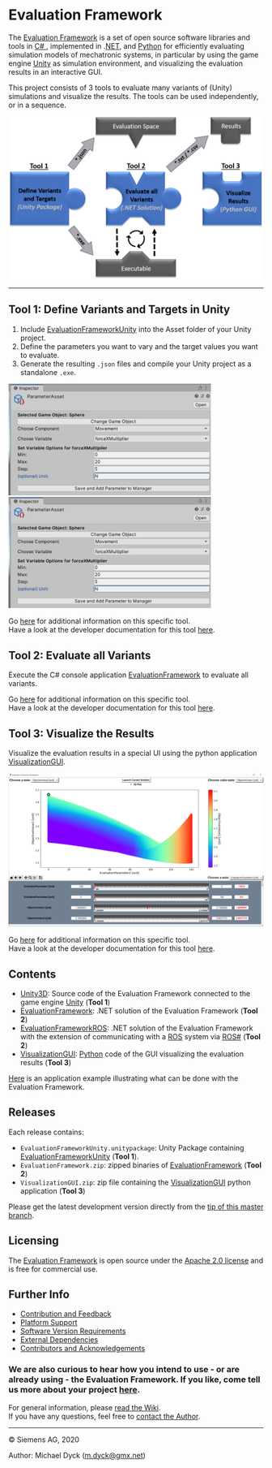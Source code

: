 # Evaluation Framework

The [Evaluation Framework](https://github.com/siemens/evaluation-framework) is a set of open source software libraries and tools in [C\# ](https://docs.microsoft.com/de-de/dotnet/csharp/csharp), implemented in .[NET](https://www.microsoft.com/net), and [Python](https://www.python.org/) for efficiently evaluating simulation models of mechatronic systems, in particular by using the game engine [Unity](https://unity3d.com/) as simulation environment, and visualizing the evaluation results in an interactive GUI.

This project consists of 3 tools to evaluate many variants of (Unity) simulations and visualize the results. The tools can be used independently, or in a sequence.

<img src="./assets/overview.png"/>

---

## Tool 1: Define Variants and Targets in Unity

1. Include [EvaluationFrameworkUnity](https://github.com/siemens/evaluation-framework/tree/master/Unity3D/EvaluationFrameworkUnity) into the Asset folder of your Unity project.
2. Define the parameters you want to vary and the target values you want to evaluate.
3. Generate the resulting `.json` files and compile your Unity project as a standalone `.exe`.

<img src="./assets/param_selection.PNG" width="400"/> <img src="./assets/param_selection.PNG" width="400"/>

Go [here](https://github.com/siemens/evaluation-framework/wiki/Evaluation-Space) for additional information on this specific tool.  
Have a look at the developer documentation for this tool [here](https://github.com/siemens/evaluation-framework/wiki/Unity-Editor-Functionality).

## Tool 2: Evaluate all Variants

Execute the C# console application [EvaluationFramework](https://github.com/siemens/evaluation-framework/tree/master/EvaluationFramework)
to evaluate all variants.

Go [here](https://github.com/siemens/evaluation-framework/wiki/Execution-and-Evaluation) for additional information on this specific tool.  
Have a look at the developer documentation for this tool [here](https://github.com/siemens/evaluation-framework/wiki/Execution-and-Evaluation-of-Simulations).

## Tool 3: Visualize the Results

Visualize the evaluation results in a special UI using the python application [VisualizationGUI](https://github.com/siemens/evaluation-framework/tree/master/VisualizationGUI).

<img src="./assets/gui_screenshot.png"/>

Go [here](https://github.com/siemens/evaluation-framework/wiki/Point-Cloud-Visualization) for additional information on this specific tool.  
Have a look at the developer documentation for this tool [here](https://github.com/siemens/evaluation-framework/wiki/Visualization-of-Evaluation-Results).

## Contents ##

* [Unity3D](https://github.com/siemens/evaluation-framework/tree/master/Unity3D): Source code of the Evaluation Framework connected to the game engine [Unity](https://unity3d.com/) (**Tool 1**)
* [EvaluationFramework](https://github.com/siemens/evaluation-framework/tree/master/EvaluationFramework): .NET solution of the Evaluation Framework (**Tool 2**)
* [EvaluationFrameworkROS](https://github.com/siemens/evaluation-framework/tree/master/EvaluationFrameworkROS): .NET solution of the Evaluation Framework with the extension of communicating with a [ROS](https://www.ros.org/) system via [ROS\#](https://github.com/siemens/ros-sharp) (**Tool 2**)
* [VisualizationGUI](https://github.com/siemens/evaluation-framework/tree/master/VisualizationGUI): [Python](https://www.python.org/) code of the GUI visualizing the evaluation results (**Tool 3**)

[Here](https://github.com/siemens/evaluation-framework/wiki/Demonstration-Project) is an application example illustrating what can be done with the Evaluation Framework.

## Releases ##

Each release contains:
* `EvaluationFrameworkUnity.unitypackage`: Unity Package containing [EvaluationFrameworkUnity](https://github.com/siemens/evaluation-framework/tree/master/Unity3D/EvaluationFrameworkUnity) (**Tool 1**).
* `EvaluationFramework.zip`:
zipped binaries of [EvaluationFramework](https://github.com/siemens/evaluation-framework/tree/master/EvaluationFramework) (**Tool 2**)
* `VisualizationGUI.zip`: zip file containing the [VisualizationGUI](https://github.com/siemens/evaluation-framework/tree/master/VisualizationGUI) python application (**Tool 3**)

Please get the latest development version directly from the [tip of this master branch](https://github.com/siemens/evaluation-framework).

## Licensing ##

The [Evaluation Framework](https://github.com/siemens/evaluation-framework) is open source under the [Apache 2.0 license](http://www.apache.org/licenses/LICENSE-2.0) and is free for commercial use.

## Further Info ##

* [Contribution and Feedback](https://github.com/siemens/evaluation-framework/wiki/Contribution-and-Feedback)
* [Platform Support](https://github.com/siemens/evaluation-framework/wiki/Software-Information)
* [Software Version Requirements](https://github.com/siemens/evaluation-framework/wiki/Software-Information)
* [External Dependencies](https://github.com/siemens/evaluation-framework/wiki/Software-Information)
* [Contributors and Acknowledgements](https://github.com/siemens/evaluation-framework/wiki/Contributers-and-Acknowledgements)

### We are also curious to hear how you intend to use - or are already using - the Evaluation Framework. If you like, come tell us more about your project [here](https://github.com/siemens/evaluation-framework/issues/1). ###

For general information, please [read the Wiki](https://github.com/siemens/evaluation-framework/wiki).  
If you have any questions, feel free to [contact the Author](mailto:m.dyck@gmx.net).

---

© Siemens AG, 2020

Author: Michael Dyck (m.dyck@gmx.net)
